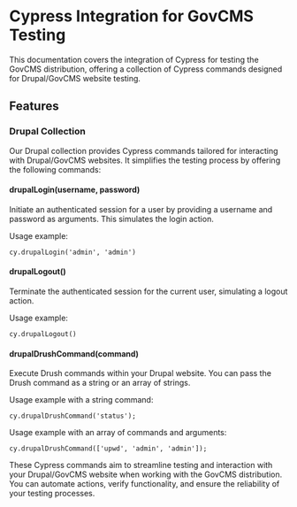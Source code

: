 # Cypress Integration for GovCMS Testing

This documentation covers the integration of Cypress for testing the GovCMS distribution, offering a collection of Cypress commands designed for Drupal/GovCMS website testing.

## Features

### Drupal Collection

Our Drupal collection provides Cypress commands tailored for interacting with Drupal/GovCMS websites. It simplifies the testing process by offering the following commands:

#### drupalLogin(username, password)

Initiate an authenticated session for a user by providing a username and password as arguments. This simulates the login action.

Usage example:

```console
cy.drupalLogin('admin', 'admin')
```

#### drupalLogout()

Terminate the authenticated session for the current user, simulating a logout action.

Usage example:

```console
cy.drupalLogout()
```

#### drupalDrushCommand(command)

Execute Drush commands within your Drupal website. You can pass the Drush command as a string or an array of strings.

Usage example with a string command:

```console
cy.drupalDrushCommand('status');
```

Usage example with an array of commands and arguments:

```console
cy.drupalDrushCommand(['upwd', 'admin', 'admin']);
```

These Cypress commands aim to streamline testing and interaction with your Drupal/GovCMS website when working with the GovCMS distribution. You can automate actions, verify functionality, and ensure the reliability of your testing processes.